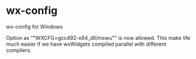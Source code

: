# wx-config
wx-config for Windows

Option as ""WXCFG=gcc492-x64_dll/mswu"" is now allowed.
This make life much easier if we have wxWidgets compiled parallel with different compilers.
